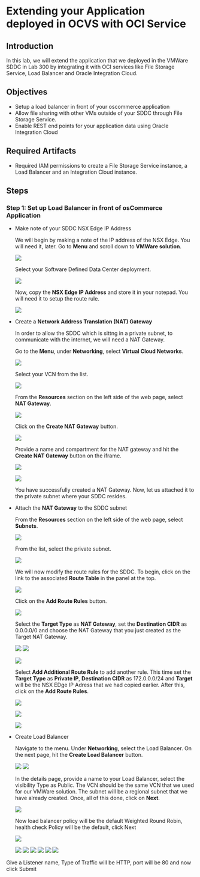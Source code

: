 # Extending your Application deployed in OCVS with OCI Service

## Introduction

In this lab, we will extend the application that we deployed in the VMWare SDDC in Lab 300 by integrating it with OCI services like File Storage Service, Load Balancer and Oracle Integration Cloud. 

## Objectives
- Setup a load balancer in front of your oscommerce application
- Allow file sharing with other VMs outside of your SDDC through File Storage Service.
- Enable REST end points for your application data using Oracle Integration Cloud

## Required Artifacts
- Required IAM permissions to create a File Storage Service instance, a Load Balancer and an Integration Cloud instance.

## Steps

### Step 1: Set up Load Balancer in front of osCommerce  Application


- Make note of your SDDC NSX Edge IP Address

    We will begin by making a note of the IP address of the NSX Edge. You will need it, later. Go to **Menu** and scroll down to **VMWare solution**.
    
    ![](./images/Lab400/400_19.png " ")

    Select your Software Defined Data Center deployment.
    
    ![](./images/Lab400/400_20.png " ")

    Now, copy the **NSX Edge IP Address** and store it in your notepad. You will need it to setup the route rule.

    ![](./images/Lab400/400_21.png " ")

- Create a **Network Address Translation (NAT) Gateway**

    In order to allow the SDDC which is sittng in a private subnet, to communicate with the internet, we will need a NAT Gateway.

    Go to the **Menu**, under **Networking**, select **Virtual Cloud Networks**.

    ![](./images/Lab400/400_0.png " ")

    Select your VCN from the list.

    ![](./images/Lab400/400_1.png " ")

    From the **Resources** section on the left side of the web page, select **NAT Gateway**.

    ![](./images/Lab400/400_10.png " ")
    
    Click on the **Create NAT Gateway** button.

    ![](./images/Lab400/400_6.png " ")

    Provide a name and compartment for the NAT gateway and hit the **Create NAT Gateway** button on the iframe.
    
    ![](./images/Lab400/400_9.png " ")

    ![](./images/Lab400/400_8.png " ")

    You have successfully created a NAT Gateway. Now, let us attached it to the private subnet where your SDDC resides.
    
- Attach the **NAT Gateway** to the SDDC subnet

    From the **Resources** section on the left side of the web page, select **Subnets**.

    ![](./images/Lab400/400_7.png " ")

    From the list, select the private subnet.
    
    ![](./images/Lab400/400_2.png " ")

    We will now modify the route rules for the SDDC. To begin, click on the link to the associated **Route Table** in the panel at the top.

    ![](./images/Lab400/400_3.png " ")

    Click on the **Add Route Rules** button.

    ![](./images/Lab400/400_13.png " ")

    Select the **Target Type** as **NAT Gateway**, set the **Destination CIDR** as 0.0.0.0/0 and choose the NAT Gateway that you just created as the Target NAT Gateway. 

    ![](./images/Lab400/400_14.png " ")
    ![](./images/Lab400/400_15.png " ")

    ![](./images/Lab400/400_16.png " ")

    Select **Add Additional Route Rule** to add another rule. This time set the **Target Type** as **Private IP**, **Destination CIDR** as 172.0.0.0/24 and **Target** will be the NSX EDge IP Adress that we had copied earlier. After this, click on the **Add Route Rules**.

    ![](./images/Lab400/400_17.png " ")

    ![](./images/Lab400/400_18.png " ")

    ![](./images/Lab400/400_5.png " ")

- Create Load Balancer

    Navigate to the menu. Under **Networking**, select the Load Balancer. On the next page, hit the **Create Load Balancer** button.

    ![](./images/Lab400/400_22.png " ")
    ![](./images/Lab400/400_23.png " ")

    In the details page, provide a name to your Load Balancer, select the visibility Type as Public. The VCN should be the same VCN that we used for our VMWare solution. The subnet will be a regional subnet that we have already created. Once, all of this done, click on **Next**. 

    ![](./images/Lab400/400_24.png " ")

    Now load balancer policy will be the default Weighted Round Robin, health check Policy will be the default, click Next

    ![](./images/Lab400/400_25.png " ")

    
    ![](./images/Lab400/400_26.png " ")
    ![](./images/Lab400/400_27.png " ")
    ![](./images/Lab400/400_28.png " ")
    ![](./images/Lab400/400_29.png " ")
    ![](./images/Lab400/400_30.png " ")
    ![](./images/Lab400/400_31.png " ")


Give a Listener name, Type of Traffic will be HTTP, port will be 80 and now click Submit




